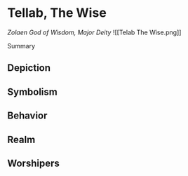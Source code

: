 # Tellab, The Wise
*Zolaen God of Wisdom, Major Deity*
![[Telab The Wise.png]]

Summary

## Depiction

## Symbolism

## Behavior

## Realm

## Worshipers